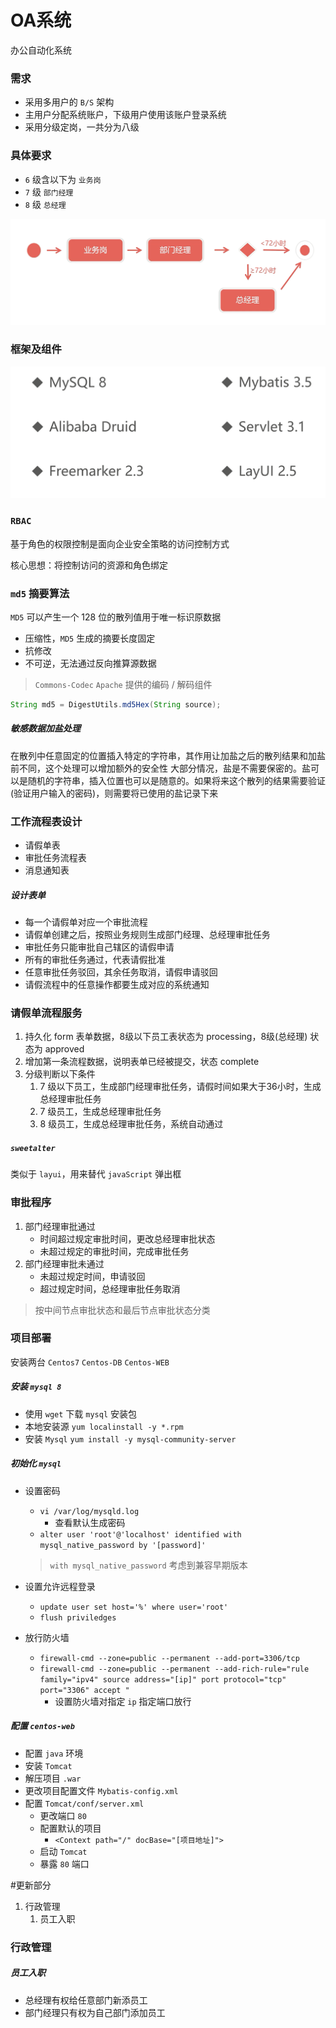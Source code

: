 # OA系统

办公自动化系统



### 需求

- 采用多用户的 `B/S` 架构
- 主用户分配系统账户，下级用户使用该账户登录系统
- 采用分级定岗，一共分为八级



### 具体要求

- `6` 级含以下为 `业务岗`
- `7` 级 `部门经理`
- `8` 级 `总经理`



![image-20220223143043463](imgs/image-20220223143043463.png)



### 框架及组件

![image-20220223143409856](imgs/image-20220223143409856.png)



### `RBAC`

基于角色的权限控制是面向企业安全策略的访问控制方式

核心思想：将控制访问的资源和角色绑定



### `md5` 摘要算法

`MD5` 可以产生一个 128 位的散列值用于唯一标识原数据



- 压缩性，`MD5` 生成的摘要长度固定
- 抗修改
- 不可逆，无法通过反向推算源数据

> `Commons-Codec`
> `Apache` 提供的编码 / 解码组件

```java
String md5 = DigestUtils.md5Hex(String source);
```

##### 敏感数据加盐处理
在散列中任意固定的位置插入特定的字符串，其作用让加盐之后的散列结果和加盐前不同，这个处理可以增加额外的安全性
大部分情况，盐是不需要保密的。盐可以是随机的字符串，插入位置也可以是随意的。如果将来这个散列的结果需要验证(验证用户输入的密码)，则需要将已使用的盐记录下来

### 工作流程表设计
* 请假单表
* 审批任务流程表
* 消息通知表

##### 设计表单
* 每一个请假单对应一个审批流程
* 请假单创建之后，按照业务规则生成部门经理、总经理审批任务
* 审批任务只能审批自己辖区的请假申请
* 所有的审批任务通过，代表请假批准
* 任意审批任务驳回，其余任务取消，请假申请驳回
* 请假流程中的任意操作都要生成对应的系统通知

### 请假单流程服务
1. 持久化 form 表单数据，8级以下员工表状态为 processing，8级(总经理) 状态为 approved
2. 增加第一条流程数据，说明表单已经被提交，状态 complete
3. 分级判断以下条件
   1. 7 级以下员工，生成部门经理审批任务，请假时间如果大于36小时，生成总经理审批任务
   2. 7 级员工，生成总经理审批任务
   3. 8 级员工，生成总经理审批任务，系统自动通过

##### `sweetalter`
类似于 `layui`，用来替代 `javaScript` 弹出框

### 审批程序
1. 部门经理审批通过
   * 时间超过规定审批时间，更改总经理审批状态
   * 未超过规定的审批时间，完成审批任务
2. 部门经理审批未通过
   * 未超过规定时间，申请驳回
   * 超过规定时间，总经理审批任务取消
> 按中间节点审批状态和最后节点审批状态分类



### 项目部署

安装两台 `Centos7` `Centos-DB` `Centos-WEB`



##### 安装 `mysql 8`

- 使用 `wget` 下载 `mysql` 安装包
- 本地安装源 `yum localinstall -y *.rpm`
- 安装 `Mysql` `yum install -y mysql-community-server`



##### 初始化 `mysql`

- 设置密码

  - `vi /var/log/mysqld.log`
    - 查看默认生成密码
  - `alter user 'root'@'localhost' identified with mysql_native_password by '[password]'`

  > `with mysql_native_password` 考虑到兼容早期版本

- 设置允许远程登录

  - `update user set host='%' where user='root'`
  - `flush priviledges`

- 放行防火墙

  - `firewall-cmd --zone=public --permanent --add-port=3306/tcp`
  - `firewall-cmd --zone=public --permanent --add-rich-rule="rule family="ipv4" source address="[ip]" port protocol="tcp" port="3306" accept "`
    - 设置防火墙对指定 `ip` 指定端口放行



##### 配置 `centos-web`

- 配置 `java` 环境
- 安装 `Tomcat`
- 解压项目 `.war`
- 更改项目配置文件 `Mybatis-config.xml`
- 配置 `Tomcat/conf/server.xml`
  - 更改端口 `80`
  - 配置默认的项目
    - `<Context path="/" docBase="[项目地址]">`
  - 启动 `Tomcat`
  - 暴露 `80` 端口

#更新部分
1. 行政管理
   1. 员工入职
   

### 行政管理

##### 员工入职
- 总经理有权给任意部门新添员工
- 部门经理只有权为自己部门添加员工
